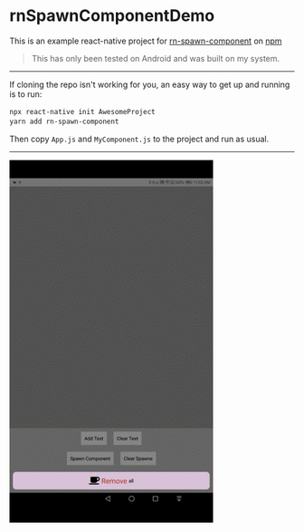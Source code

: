 # rnSpawnComponentDemo

This is an example react-native project for [rn-spawn-component](https://github.com/non-threatening/rn-spawn-component) on [npm](https://www.npmjs.com/package/rn-spawn-component)

> This has only been tested on Android and was built on my system.
---
If cloning the repo isn't working for you, an easy way to get up and running is to run:
```sh
npx react-native init AwesomeProject
yarn add rn-spawn-component
```
Then copy ```App.js``` and ```MyComponent.js``` to the project and run as usual.

---
![Demo.gif](https://github.com/non-threatening/rnSpawnComponentDemo/blob/master/Demo_001.GIF?raw=true)
